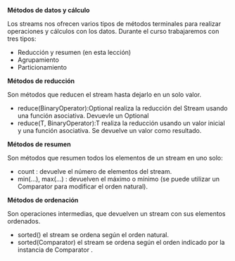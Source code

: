 **Métodos de datos y cálculo**

Los streams nos ofrecen varios tipos de métodos terminales para realizar operaciones y cálculos con los datos. Durante el curso trabajaremos con tres tipos:

- Reducción y resumen (en esta lección)
- Agrupamiento
- Particionamiento

**Métodos de reducción**

Son métodos que reducen el stream hasta dejarlo en un solo valor.

- reduce(BinaryOperator<T>):Optional<T> realiza la reducción del Stream usando una función asociativa. Devuevle un Optional
- reduce(T, BinaryOperator<T>):T realiza la reducción usando un valor inicial y una función asociativa. Se devuelve un valor como resultado.

**Métodos de resumen**

Son métodos que resumen todos los elementos de un stream en uno solo:

- count : devuelve el número de elementos del stream.
- min(...), max(...) : devuelven el máximo o mínimo (se puede utilizar un Comparator para modificar el orden natural).

**Métodos de ordenación**

Son operaciones intermedias, que devuelven un stream con sus elementos ordenados.

- sorted() el stream se ordena según el orden natural.
- sorted(Comparator<T>) el stream se ordena según el orden indicado por la instancia de Comparator .

